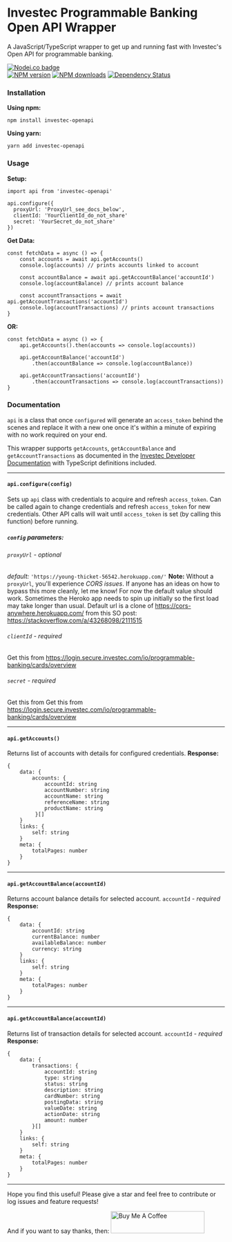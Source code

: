 # Investec Programmable Banking Open API Wrapper

A JavaScript/TypeScript wrapper to get up and running fast with Investec's Open API for programmable banking.

<span class="badge-nodeico"><a href="https://www.npmjs.com/package/investec-openapi" title="Nodei.co badge"><img src="https://nodei.co/npm/investec-openapi.png" alt="Nodei.co badge" /></a></span>
<br class="badge-separator" />
<span class="badge-npmversion"><a href="https://npmjs.org/package/investec-openapi" title="View this project on NPM"><img src="https://img.shields.io/npm/v/investec-openapi.svg" alt="NPM version" /></a></span>
<span class="badge-npmdownloads"><a href="https://npmjs.org/package/investec-openapi" title="View this project on NPM"><img src="https://img.shields.io/npm/dm/investec-openapi.svg" alt="NPM downloads" /></a></span>
<span class="badge-daviddm"><a href="https://david-dm.org/BarryMichaelDoyle/investec-openapi" title="View the status of this project's dependencies on DavidDM"><img src="https://img.shields.io/david/BarryMichaelDoyle/investec-openapi.svg" alt="Dependency Status" /></a></span>

### Installation

**Using npm:**

```
npm install investec-openapi
```

**Using yarn:**

```
yarn add investec-openapi
```

### Usage

**Setup:**

```
import api from 'investec-openapi'

api.configure({
  proxyUrl: 'ProxyUrl_see_docs_below',
  clientId: 'YourClientId_do_not_share'
  secret: 'YourSecret_do_not_share'
})
```

**Get Data:**

```
const fetchData = async () => {
    const accounts = await api.getAccounts()
    console.log(accounts) // prints accounts linked to account

    const accountBalance = await api.getAccountBalance('accountId')
    console.log(accountBalance) // prints account balance

    const accountTransactions = await api.getAccountTransactions('accountId')
    console.log(accountTransactions) // prints account transactions
}
```

**OR:**

```
const fetchData = async () => {
    api.getAccounts().then(accounts => console.log(accounts))

    api.getAccountBalance('accountId')
        .then(accountBalance => console.log(accountBalance))

    api.getAccountTransactions('accountId')
        .then(accountTransactions => console.log(accountTransactions))
}
```

### Documentation

`api` is a class that once `configured` will generate an `access_token` behind the scenes and replace it with a new one once it's within a minute of expiring with no work required on your end.

This wrapper supports `getAccounts`, `getAccountBalance` and `getAccountTransactions` as documented in the [Investec Developer Documentation] with TypeScript definitions included.

---

#### **`api.configure(config)`**

Sets up `api` class with credentials to acquire and refresh `access_token`. Can be called again to change credentials and refresh `access_token` for new credentials. Other API calls will wait until `access_token` is set (by calling this function) before running.

##### **`config` parameters:**

###### `proxyUrl` - _optional_

_default:_ `'https://young-thicket-56542.herokuapp.com/'`
**Note:** Without a `proxyUrl`, you'll experience _CORS issues_. If anyone has an ideas on how to bypass this more cleanly, let me know! For now the default value should work. Sometimes the Heroko app needs to spin up initially so the first load may take longer than usual. Default url is a clone of https://cors-anywhere.herokuapp.com/ from this SO post: https://stackoverflow.com/a/43268098/2111515

###### `clientId` - _required_

Get this from https://login.secure.investec.com/io/programmable-banking/cards/overview

###### `secret` - _required_

Get this from Get this from https://login.secure.investec.com/io/programmable-banking/cards/overview

---

#### **`api.getAccounts()`**

Returns list of accounts with details for configured credentials.
**Response:**

```
{
    data: {
        accounts: {
            accountId: string
            accountNumber: string
            accountName: string
            referenceName: string
            productName: string
         }[]
    }
    links: {
        self: string
    }
    meta: {
        totalPages: number
    }
}
```

---

#### **`api.getAccountBalance(accountId)`**

Returns account balance details for selected account.
`accountId` - _required_
**Response:**

```
{
    data: {
        accountId: string
        currentBalance: number
        availableBalance: number
        currency: string
    }
    links: {
        self: string
    }
    meta: {
        totalPages: number
    }
}
```

---

#### **`api.getAccountBalance(accountId)`**

Returns list of transaction details for selected account.
`accountId` - _required_
**Response:**

```
{
    data: {
        transactions: {
            accountId: string
            type: string
            status: string
            description: string
            cardNumber: string
            postingData: string
            valueDate: string
            actionDate: string
            amount: number
        }[]
    }
    links: {
        self: string
    }
    meta: {
        totalPages: number
    }
}
```

---

Hope you find this useful! Please give a star and feel free to contribute or log issues and feature requests!

And if you want to say thanks, then:
<a href="https://www.buymeacoffee.com/barrydoyle" target="_blank"><img src="https://cdn.buymeacoffee.com/buttons/default-orange.png" alt="Buy Me A Coffee" style="height: 51px !important;width: 217px !important;" ></a>

[investec developer documentation]: https://developer.investec.com/programmable-banking/#programmable-banking
